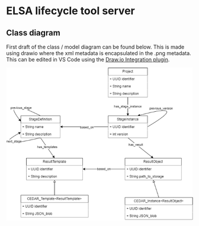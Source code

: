 # ELSA lifecycle tool server

## Class diagram
First draft of the class / model diagram can be found below. This is made using drawio where the xml metadata is encapsulated in the .png metadata. This can be edited in VS Code using the [Draw.io Integration plugin](https://marketplace.visualstudio.com/items?itemName=hediet.vscode-drawio).

![class diagram](./uml_model.drawio.png "UML model")